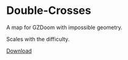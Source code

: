 # Double-Crosses

A map for GZDoom with impossible geometry.

Scales with the difficulty.

[Download](https://github.com/beckadamtheinventor/GZDoomMaps/raw/master/Double-Crosses/Double-Crosses.wad)
